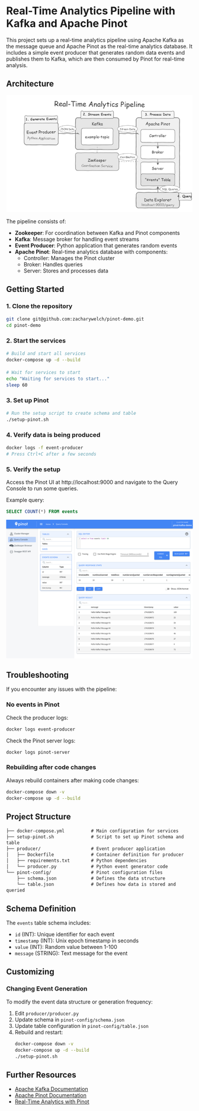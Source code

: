 # Real-Time Analytics Pipeline with Kafka and Apache Pinot

This project sets up a real-time analytics pipeline using Apache Kafka as the message queue and Apache Pinot as the real-time analytics database. It includes a simple event producer that generates random data events and publishes them to Kafka, which are then consumed by Pinot for real-time analysis.

## Architecture

![Architecture Diagram](images/diagram.png)

The pipeline consists of:

- **Zookeeper**: For coordination between Kafka and Pinot components
- **Kafka**: Message broker for handling event streams
- **Event Producer**: Python application that generates random events
- **Apache Pinot**: Real-time analytics database with components:
  - Controller: Manages the Pinot cluster
  - Broker: Handles queries
  - Server: Stores and processes data

## Getting Started

### 1. Clone the repository

```bash
git clone git@github.com:zacharywelch/pinot-demo.git
cd pinot-demo
```

### 2. Start the services

```bash
# Build and start all services
docker-compose up -d --build

# Wait for services to start
echo "Waiting for services to start..."
sleep 60
```

### 3. Set up Pinot

```bash
# Run the setup script to create schema and table
./setup-pinot.sh
```

### 4. Verify data is being produced
```bash
docker logs -f event-producer
# Press Ctrl+C after a few seconds
```

### 5. Verify the setup

Access the Pinot UI at http://localhost:9000 and navigate to the Query Console to run some queries.

Example query:
```sql
SELECT COUNT(*) FROM events
```

![Data Explorer](images/data-explorer.png)


## Troubleshooting

If you encounter any issues with the pipeline:

### No events in Pinot

Check the producer logs:
```bash
docker logs event-producer
```

Check the Pinot server logs:
```bash
docker logs pinot-server
```

### Rebuilding after code changes

Always rebuild containers after making code changes:
```bash
docker-compose down -v
docker-compose up -d --build
```

## Project Structure

```
├── docker-compose.yml          # Main configuration for services
├── setup-pinot.sh              # Script to set up Pinot schema and table
├── producer/                   # Event producer application
│   ├── Dockerfile              # Container definition for producer
│   ├── requirements.txt        # Python dependencies
│   └── producer.py             # Python event generator code
└── pinot-config/               # Pinot configuration files
    ├── schema.json             # Defines the data structure
    └── table.json              # Defines how data is stored and queried
```

## Schema Definition

The `events` table schema includes:

- `id` (INT): Unique identifier for each event
- `timestamp` (INT): Unix epoch timestamp in seconds
- `value` (INT): Random value between 1-100
- `message` (STRING): Text message for the event

## Customizing

### Changing Event Generation

To modify the event data structure or generation frequency:

1. Edit `producer/producer.py`
2. Update schema in `pinot-config/schema.json`
3. Update table configuration in `pinot-config/table.json`
4. Rebuild and restart:
   ```bash
   docker-compose down -v
   docker-compose up -d --build
   ./setup-pinot.sh
   ```

## Further Resources

- [Apache Kafka Documentation](https://kafka.apache.org/documentation/)
- [Apache Pinot Documentation](https://docs.pinot.apache.org/)
- [Real-Time Analytics with Pinot](https://docs.pinot.apache.org/basics/components/table#real-time-table)
